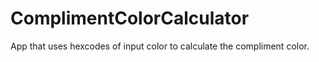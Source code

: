 # ComplimentColorCalculator
App that uses hexcodes of input color to calculate the compliment color.
